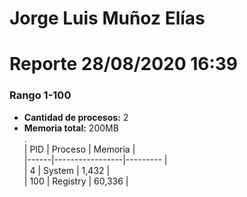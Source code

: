 # Jorge Luis Muñoz Elías
# Reporte 28/08/2020 16:39
### Rango 1-100  
- **Cantidad de procesos:** 2 
- **Memoria total:** 200MB        
 .  
| PID  | Proceso         | Memoria |        
|------|-----------------|---------    |        	
| 4  | System             | 1,432     |       
| 100  | Registry             | 60,336     |       
